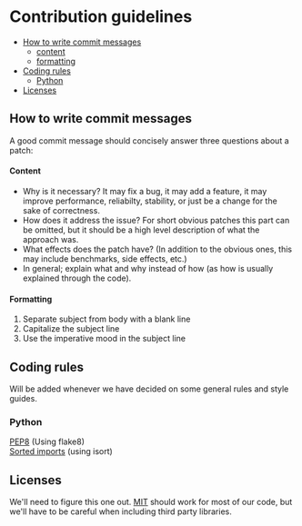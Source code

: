# Contribution guidelines
- [How to write commit messages](#commit-messages)
  * [content](#content)
  * [formatting](#formatting)
- [Coding rules](#rules)
  * [Python](#python)
- [Licenses](#licenses)

## <a name="commit-messages"></a> How to write commit messages
A good commit message should concisely answer three questions about a patch:

#### Content
* Why is it necessary? It may fix a bug, it may add a feature, it may improve performance, reliabilty, stability, or just be a change for the sake of correctness.
* How does it address the issue? For short obvious patches this part can be omitted, but it should be a high level description of what the approach was.
* What effects does the patch have? (In addition to the obvious ones, this may include benchmarks, side effects, etc.)
* In general; explain what and why instead of how (as how is usually explained through the code).

#### Formatting
1. Separate subject from body with a blank line
2. Capitalize the subject line
3. Use the imperative mood in the subject line

## <a name="rules"></a> Coding rules
Will be added whenever we have decided on some general rules and style guides.

### Python
[PEP8](https://www.python.org/dev/peps/pep-0008/) (Using flake8)  
[Sorted imports](https://pypi.python.org/pypi/isort) (using isort)

## Licenses
We'll need to figure this one out. [MIT](https://tldrlegal.com/license/mit-license) should work for most of our code, but we'll have to be careful when including third party libraries.

